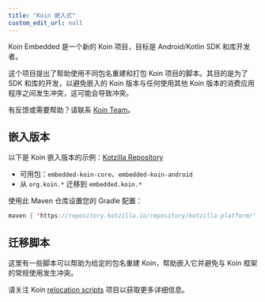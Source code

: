 ```yaml
---
title: "Koin 嵌入式"
custom_edit_url: null
---
```

Koin Embedded 是一个新的 Koin 项目，目标是 Android/Kotlin SDK 和库开发者。

这个项目提出了帮助使用不同包名重建和打包 Koin 项目的脚本。其目的是为了 SDK 和库的开发，以避免嵌入的 Koin 版本与任何使用其他 Koin 版本的消费应用程序之间发生冲突，这可能会导致冲突。

有反馈或需要帮助？请联系 [Koin Team](mailto:koin@kotzilla.io)。

## 嵌入版本

以下是 Koin 嵌入版本的示例：[Kotzilla Repository](https://repository.kotzilla.io/)
- 可用包：`embedded-koin-core`、`embedded-koin-android`
- 从 `org.koin.*` 迁移到 `embedded.koin.*`

使用此 Maven 仓库设置您的 Gradle 配置：
```kotlin
maven { 'https://repository.kotzilla.io/repository/kotzilla-platform/' }
```

## 迁移脚本

这里有一些脚本可以帮助为给定的包名重建 Koin，帮助嵌入它并避免与 Koin 框架的常规使用发生冲突。

请关注 Koin [relocation scripts](https://github.com/InsertKoinIO/koin-embedded?tab=readme-ov-file) 项目以获取更多详细信息。